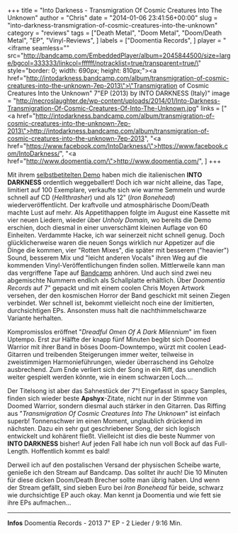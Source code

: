 +++
title = "Into Darkness - Transmigration Of Cosmic Creatures Into The Unknown"
author = "Chris"
date = "2014-01-06 23:41:56+00:00"
slug = "into-darkness-transmigration-of-cosmic-creatures-into-the-unknown"
category = "reviews"
tags = ["Death Metal", "Doom Metal", "Doom/Death Metal", "EP", "Vinyl-Reviews", ]
labels = ["Doomentia Records", ]
player = "<iframe seamless=\"\" src=\"http://bandcamp.com/EmbeddedPlayer/album=2045844500/size=large/bgcol=333333/linkcol=ffffff/notracklist=true/transparent=true/\" style=\"border: 0; width: 690px; height: 810px;\"><a href=\"http://intodarkness.bandcamp.com/album/transmigration-of-cosmic-creatures-into-the-unknown-7ep-2013\">\"Transmigration of Cosmic Creatures Into the Unknown\" 7\"EP (2013) by INTO DARKNESS (Italy)</a></iframe>"
image = "http://necroslaughter.de/wp-content/uploads/2014/01/Into-Darkness-Transmigration-Of-Cosmic-Creatures-Of-Into-The-Unknown.jpg"
links = ["<a href=\"http://intodarkness.bandcamp.com/album/transmigration-of-cosmic-creatures-into-the-unknown-7ep-2013\">http://intodarkness.bandcamp.com/album/transmigration-of-cosmic-creatures-into-the-unknown-7ep-2013</a>", "<a href=\"https://www.facebook.com/IntoDarkness/\">https://www.facebook.com/IntoDarkness/</a>", "<a href=\"http://www.doomentia.com/\">http://www.doomentia.com/</a>", ]
+++

Mit ihrem <a href="http://necroslaughter.de/2012/12/into-darkness-into-darkness/" title="Into Darkness – Into Darkness">selbstbetitelten Demo</a> haben mich die italienischen **INTO DARKNESS** ordentlich weggeballert! Doch ich war nicht alleine, das Tape, limitiert auf 100 Exemplare, verkaufte sich wie warme Semmeln und wurde schnell  auf CD (_Hellthrasher_) und als 12" (_Iron Bonehead_) wiederveröffentlicht. Der kraftvolle und atmosphärische Doom/Death machte Lust auf mehr. Als Appetithappen folgte im August eine Kassette mit vier neuen Liedern, wieder über _Unholy Domain_, wo bereits die Demo erschien, doch diesmal in einer unverschämt kleinen Auflage von 60 Einheiten. Verdammte Hacke, ich war seinerzeit nicht schnell genug. Doch glücklicherweise waren die neuen Songs wirklich nur Appetizer auf die Dinge die kommen, vier "Rotten Mixes", die später mit besserem ("heavier") Sound, besserem Mix und "leicht anderen Vocals" ihren Weg auf die kommenden Vinyl-Veröffentlichungen finden sollen. Mittlerweile kann man das vergriffene Tape auf <a href="http://intodarkness.bandcamp.com/album/cosmic-chaos-mc-2013">Bandcamp</a> anhören. Und auch sind zwei neu abgemischte Nummern endlich als Schallplatte erhältlich. Über _Doomentia Records_ auf 7" gepackt und mit einem coolen Chris Moyen Artwork versehen, der den kosmischen Horror der Band geschickt mit seinen Ziegen verbindet. Wer schnell ist, bekommt vielleicht noch eine der limitierten, durchsichtigen EPs. Ansonsten muss halt die nachthimmelschwarze Variante herhalten.

Kompromisslos eröffnet "_Dreadful Omen Of A Dark Milennium_" im fixen Uptempo. Erst zur Hälfte der knapp fünf Minuten begibt sich Doomed Warrior mit ihrer Band in böses Doom-Downtempo, würzt mit coolen Lead-Gitarren und treibenden Steigerungen immer weiter, teilweise in zweistimmigen Harmonieführungen, wieder überraschend ins Geholze ausbrechend. Zum Ende verliert sich der Song in ein Riff, das unendlich weiter gespielt werden könnte, wie in einem schwarzen Loch....

Der Titelsong ist aber das Sahnestück der 7"! Eingefasst in spacy Samples, finden sich wieder beste **Apshyx**-Zitate, nicht nur in der Stimme von Doomed Warrior, sondern diesmal auch stärker in den Gitarren. Das Riffing aus "_Transmigration Of Cosmic Creatures Into The Unknown_" ist einfach superb! Tonnenschwer im einen Moment, unglaublich drückend im nächsten. Dazu ein sehr gut geschriebener Song, der sich logisch entwickelt und kohärent fließt. Vielleicht ist dies die beste Nummer von **INTO DARKNESS** bisher! Auf jeden Fall habe ich nun voll Bock auf das Full-Length. Hoffentlich kommt es bald!

Derweil ich auf den postalischen Versand der physischen Scheibe warte, genieße ich den Stream auf Bandcamp. Das solltet ihr auch! Die 10 Minuten für diese dicken Doom/Death Brecher sollte man übrig haben. Und wenn der Stream gefällt, sind sieben Euro bei _Iron Bonehead_ für beide, schwarz wie durchsichtige EP auch okay. Man kennt ja Doomentia und wie fett sie ihre EPs aufmachen...






---
**Infos**
Doomentia Records - 2013
7" EP - 2 Lieder / 9:16 Min.
